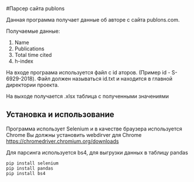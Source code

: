 #Парсер сайта publons

Данная программа получает данные об авторе с сайта publons.com.

Получаемые данные:
1) Name
2) Publications
3) Total time cited
4) h-index

На входе програама используется файл с id аторов.
(Пример id - S-6929-2018).
Файл должен называться id.txt и находится в главной директории проекта.

На выходе получается .xlsx таблица с полученными значениями


## Установка и использование
Программа использует Selenium и в качестве браузера используется Chrome
Вы должны установить webdirver для Chrome https://chromedriver.chromium.org/downloads

Для парсинга используется bs4, для выгрузки данных в таблицу pandas

    pip install selenium
    pip install pandas
    pip install bs4

